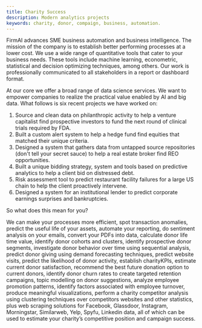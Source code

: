 ```yaml
---
title: Charity Success
description: Modern analytics projects
keywords: charity, donor, compaign, business, automation. 
---
```


FirmAI advances SME business automation and business intelligence. The mission of the company is to establish better performing processes at a lower cost. We use a wide range of quantitative tools that cater to your business needs. These tools include machine learning, econometric, statistical and decision optimizing techniques, among others. Our work is professionally communicated to all stakeholders in a report or dashboard format. 

At our core we offer a broad range of data science services. We want to empower companies to realize the practical value enabled by AI and big data. What follows is six recent projects we have worked on:

1. Source and clean data on philanthropic activity to help a venture capitalist find prospective investors to fund the next round of clinical trials required by FDA.
1. Built a custom alert system to help a hedge fund find equities that matched their unique criteria. 
1. Designed a system that gathers data from untapped source repositories (don't tell your secret sauce) to help a real estate broker find REO opportunities.
1. Built a unique bidding strategy, system and tools based on predictive analytics to help a client bid on distressed debt.
1. Risk assessment tool to predict restaurant facility failures for a large US chain to help the client proactively intervene. 
1. Designed a system for an institutional lender to predict corporate earnings surprises and bankruptcies.

So what does this mean for you? 

We can make your processes more efficient, spot transaction anomalies, predict the useful life of your assets, automate your reporting, do sentiment analysis on your emails, convert your PDFs into data, calculate donor life time value, identify donor cohorts and clusters, identify prospective donor segments, investigate donor behavior over time using sequential analysis, predict donor giving using demand forecasting techniques, predict website visits, predict the likelihood of donor activity, establish charityKPIs, estimate current donor satisfaction, recommend the best future donation option to current donors, identify donor churn rates to create targeted retention campaigns, topic modelling on donor suggestions, analyze employee promotion patterns, identify factors associated with employee turnover, produce meaningful visualizations, perform a charity competitor analysis using clustering techniques over competitors websites and other statistics, plus web scraping solutions for Facebook, Glassdoor, Instagram, Morningstar, Similarweb, Yelp, Spyfu, Linkedin data, all of which can be used to estimate your charity’s competitive position and campaign success. 